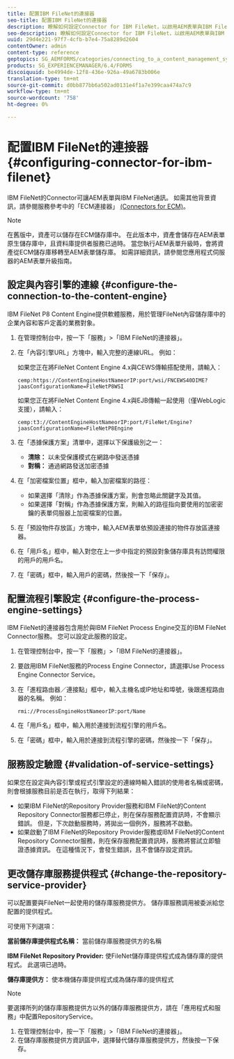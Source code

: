```yaml
---
title: 配置IBM FileNet的連接器
seo-title: 配置IBM FileNet的連接器
description: 瞭解如何設定Connector for IBM FileNet，以啟用AEM表單與IBM FileNet之間的通訊。
seo-description: 瞭解如何設定Connector for IBM FileNet，以啟用AEM表單與IBM FileNet之間的通訊。
uuid: 29d4e221-97f7-4cfb-b7e4-75a8289d2604
contentOwner: admin
content-type: reference
geptopics: SG_AEMFORMS/categories/connecting_to_a_content_management_system
products: SG_EXPERIENCEMANAGER/6.4/FORMS
discoiquuid: be4994de-12f8-436e-926a-49a6783b006e
translation-type: tm+mt
source-git-commit: d0bb877bb6a502ad0131e4f1a7e399caa474a7c9
workflow-type: tm+mt
source-wordcount: '758'
ht-degree: 0%

---
```



# 配置IBM FileNet的連接器 {#configuring-connector-for-ibm-filenet}

IBM FileNet的Connector可讓AEM表單與IBM FileNet通訊。 如需其他背景資訊，請參閱服務參考中的「ECM連接器」 [(Connectors for ECM)](https://www.adobe.com/go/learn_aemforms_services_63)。

>[!NOTE]
>
>在舊版中，資產可以儲存在ECM儲存庫中。 在此版本中，資產會儲存在AEM表單原生儲存庫中，且資料庫提供者服務已過時。 當您執行AEM表單升級時，會將資產從ECM儲存庫移轉至AEM表單儲存庫。 如需詳細資訊，請參閱您應用程式伺服器的AEM表單升級指南。

## 設定與內容引擎的連線 {#configure-the-connection-to-the-content-engine}

IBM FileNet P8 Content Engine提供軟體服務，用於管理FileNet內容儲存庫中的企業內容和客戶定義的業務對象。

1. 在管理控制台中，按一下「服務」>「IBM FileNet的連接器」。
1. 在「內容引擎URL」方塊中，輸入完整的連線URL。 例如：

   如果您正在將FileNet Content Engine 4.x與CEWS傳輸搭配使用，請輸入：

   `cemp:https://ContentEngineHostNameorIP:port/wsi/FNCEWS40DIME?jaasConfigurationName=FileNetP8WSI`

   如果您正在將FileNet Content Engine 4.x與EJB傳輸一起使用（僅WebLogic支援），請輸入：

   `cemp:t3://ContentEngineHostNameorIP:port/FileNet/Engine?jaasConfigurationName=FileNetP8Engine`

1. 在「憑據保護方案」清單中，選擇以下保護級別之一：

   * **清除：** 以未受保護模式在網路中發送憑據
   * **對稱：** 通過網路發送加密憑據

1. 在「加密檔案位置」框中，輸入加密檔案的路徑：

   * 如果選擇「清除」作為憑據保護方案，則會忽略此關鍵字及其值。
   * 如果選擇「對稱」作為憑據保護方案，則輸入的路徑指向要使用的加密密鑰的表單伺服器上加密檔案的位置。

1. 在「預設物件存放區」方塊中，輸入AEM表單依預設連接的物件存放區連接器。
1. 在「用戶名」框中，輸入對您在上一步中指定的預設對象儲存庫具有訪問權限的用戶的用戶名。
1. 在「密碼」框中，輸入用戶的密碼，然後按一下「保存」。

## 配置流程引擎設定 {#configure-the-process-engine-settings}

IBM FileNet的連接器包含用於與IBM FileNet Process Engine交互的IBM FileNet Connector服務。 您可以設定此服務的設定。

1. 在管理控制台中，按一下「服務」>「IBM FileNet的連接器」。
1. 要啟用IBM FileNet服務的Process Engine Connector，請選擇Use Process Engine Connector Service。
1. 在「進程路由器／連接點」框中，輸入主機名或IP地址和埠號，後跟進程路由器的名稱。 例如：

   `rmi://ProcessEngineHostNameorIP:port/Name`

1. 在「用戶名」框中，輸入用於連接到流程引擎的用戶名。
1. 在「密碼」框中，輸入用於連接到流程引擎的密碼，然後按一下「保存」。

## 服務設定驗證 {#validation-of-service-settings}

如果您在設定與內容引擎或程式引擎設定的連線時輸入錯誤的使用者名稱或密碼，則會根據服務目前是否在執行，取得下列結果：

* 如果IBM FileNet的Repository Provider服務和IBM FileNet的Content Repository Connector服務都已停止，則在保存服務配置資訊時，不會顯示錯誤。 但是，下次啟動服務時，將拋出一個例外，服務將不啟動。
* 如果啟動了IBM FileNet的Repository Provider服務或IBM FileNet的Content Repository Connector服務，則在保存服務配置資訊時，服務將嘗試立即驗證憑據資訊。 在這種情況下，會發生錯誤，且不會儲存設定資訊。

## 更改儲存庫服務提供程式 {#change-the-repository-service-provider}

可以配置要與FileNet一起使用的儲存庫服務提供方。 儲存庫服務調用被委派給您配置的提供程式。

可使用下列選項：

**當前儲存庫提供程式名稱：** 當前儲存庫服務提供方的名稱

**IBM FileNet Repository Provider:** 使FileNet儲存庫提供程式成為儲存庫的提供程式。 此選項已過時。

**儲存庫提供方：** 使本機儲存庫提供程式成為儲存庫的提供程式

>[!NOTE]
>
>要選擇所列的儲存庫服務提供方以外的儲存庫服務提供方，請在「應用程式和服務」中配置RepositoryService。 <!-- Fix broken link(See Managing Services) -->

1. 在管理控制台中，按一下「服務」>「IBM FileNet的連接器」。
1. 在儲存庫服務提供方資訊區中，選擇替代儲存庫服務提供方，然後按一下保存。

